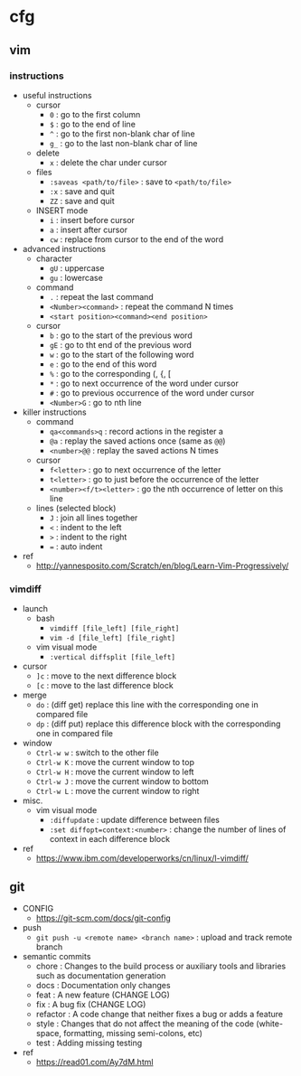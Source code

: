 # cfg

## vim

### instructions
- useful instructions
  - cursor
    - `0`  : go to the first column
    - `$`  : go to the end of line
    - `^`  : go to the first non-blank char of line
    - `g_` : go to the last non-blank char of line
  - delete
    - `x`  : delete the char under cursor
  - files
    - `:saveas <path/to/file>` : save to `<path/to/file>`
    - `:x` : save and quit
    - `ZZ` : save and quit
  - INSERT mode
    - `i`  : insert before cursor
    - `a`  : insert after cursor
    - `cw` : replace from cursor to the end of the word
- advanced instructions
  - character
    - `gU` : uppercase
    - `gu` : lowercase
  - command
    - `.`  : repeat the last command
    - `<Number><command>` : repeat the command N times
    - `<start position><command><end position>`
  - cursor
    - `b`  : go to the start of the previous word
    - `gE` : go to tht end of the previous word
    - `w`  : go to the start of the following word
    - `e`  : go to the end of this word
    - `%`  : go to the corresponding (, {, [
    - `*`  : go to next occurrence of the word under cursor
    - `#`  : go to previous occurrence of the word under cursor
    - `<Number>G` : go to nth line
- killer instructions
  - command
    - `qa<commands>q` : record actions in the register a
    - `@a` : replay the saved actions once (same as `@@`)
    - `<number>@@` : replay the saved actions N times
  - cursor
    - `f<letter>` : go to next occurrence of the letter
    - `t<letter>` : go to just before the occurrence of the letter
    - `<number><f/t><letter>` : go the nth occurrence of letter on this line
  - lines (selected block)
    - `J`  : join all lines together
    - `<`  : indent to the left
    - `>`  : indent to the right
    - `=`  : auto indent
- ref
  - http://yannesposito.com/Scratch/en/blog/Learn-Vim-Progressively/

### vimdiff
- launch
  - bash
    - `vimdiff [file_left] [file_right]`
    - `vim -d [file_left] [file_right]`
  - vim visual mode
    - `:vertical diffsplit [file_left]` 
- cursor
  - `]c` : move to the next difference block
  - `[c` : move to the last difference block
- merge
  - `do` : (diff get) replace this line with the corresponding one in compared file
  - `dp` : (diff put) replace this difference block with the corresponding one in compared file
- window
  - `Ctrl-w w` : switch to the other file 
  - `Ctrl-w K` : move the current window to top
  - `Ctrl-w H` : move the current window to left
  - `Ctrl-w J` : move the current window to bottom
  - `Ctrl-w L` : move the current window to right
- misc.
  - vim visual mode
    - `:diffupdate` : update difference between files
    - `:set diffopt=context:<number>` : change the number of lines of context in each difference block
- ref
  - https://www.ibm.com/developerworks/cn/linux/l-vimdiff/

## git
- CONFIG
  - https://git-scm.com/docs/git-config
- push
  - `git push -u <remote name> <branch name>` : upload and track remote branch
- semantic commits
  - chore    : Changes to the build process or auxiliary tools and libraries such as documentation generation
  - docs     : Documentation only changes
  - feat     : A new feature (CHANGE LOG)
  - fix      : A bug fix (CHANGE LOG)
  - refactor : A code change that neither fixes a bug or adds a feature
  - style    : Changes that do not affect the meaning of the code (white-space, formatting, missing semi-colons, etc)
  - test     : Adding missing testing
- ref
  - https://read01.com/Ay7dM.html
